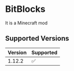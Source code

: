 # BitBlocks
It is a Minecraft mod

## Supported Versions

| Version | Supported          |
| ------- | ------------------ |
| 1.12.2  | :white_check_mark: |
